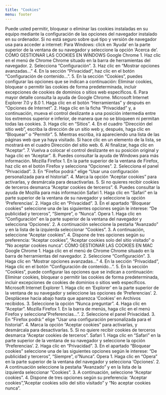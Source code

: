 ```yaml
---
title: "Cookies"
menu: footer
---
```


Puede usted permitir, bloquear o eliminar las cookies instaladas en su equipo mediante la configuración de las opciones del navegador instalado en su ordenador. Si no está seguro sobre qué tipo y versión de navegador usa para acceder a internet: Para Windows: click en ‘Ayuda’ en la parte superior de la ventana de su navegador y seleccione la opción ‘Acerca de’. CÓMO GESTIONAR LAS COOKIES EN WINDOWS Google Chrome 1. Haz clic en el menú de Chrome Chrome situado en la barra de herramientas del navegador. 2. Selecciona “Configuración”. 3. Haz clic en “Mostrar opciones avanzadas…” 4. En la sección “Privacidad”, haz clic en el botón “Configuración de contenido…”. 5. En la sección “Cookies”, puedes configurar las opciones que se indican a continuación: Eliminar cookies, bloquear o permitir las cookies de forma predeterminada, incluir excepciones de cookies de dominios o sitios web específicos. 6. Para mayor detalle consulta la ayuda de Google Chrome. Microsoft Internet Explorer 7.0 y 8.0 1. Haga clic en el botón “Herramientas” y después en “Opciones de Internet”. 2. Haga clic en la ficha “Privacidad” y, a continuación, mueva el control deslizante a una posición intermedia entre los extremos superior e inferior, de manera que no se bloqueen ni permitan todas las cookies. 3. Haga clic en “Sitios”. 4. En el cuadro “Dirección del sitio web”, escriba la dirección de un sitio web y, después, haga clic en “Bloquear” o “Permitir”. 5. Mientras escriba, irá apareciendo una lista de las páginas web que ya haya visitado. Si hace clic en un elemento de la lista, se mostrará en el cuadro Dirección del sitio web. 6. Al finalizar, haga clic en “Aceptar”. 7. Vuelva a colocar el control deslizante en su posición original y haga clic en “Aceptar”. 8. Puedes consultar la ayuda de Windows para más información. Mozilla Firefox 1. En la parte superior de la ventana de Firefox, haz clic en el botón Firefox y selecciona “Opciones”. 2. Selecciona el panel “Privacidad”. 3. En “Firefox podrá:” elige “Usar una configuración personalizada para el historial”. 4. Marca la opción “Aceptar cookies” para activarlas, y desmárcala para desactivarlas. 5. Si no quieres recibir cookies de terceros desmarca “Aceptar cookies de terceros”. 6. Puedes consultar la ayuda de Mozilla para más información Safari 1. Haga clic en “Safari” en la parte superior de la ventana de su navegador y seleccione la opción ‘Preferencias’. 2. Haga clic en “Privacidad”. 3. En el apartado “Bloquear cookies” seleccione una de las siguientes opciones según le interese: “De publicidad y terceros”, “Siempre”, o “Nunca”. Opera 1. Haga clic en “Configuración” en la parte superior de la ventana del navegador y selecciona ‘Opciones’. 2. A continuación seleccione la pestaña “Avanzado” y en la lista de la izquierda seleccionar “Cookies”. 3. A continuación, seleccione “Aceptar cookies”. 4. Dispone de tres opciones según su preferencia: “Aceptar cookies”, “Aceptar cookies solo del sitio visitado” o “No aceptar cookies nunca”. CÓMO GESTIONAR LAS COOKIES EN MAC Google Chrome 1. Haga clic en el menú de Chrome Chrome situado en la barra de herramientas del navegador. 2. Seleccione “Configuración”. 3. Haga clic en “Mostrar opciones avanzadas…” 4. En la sección “Privacidad”, Haga clic en el botón “Configuración de contenido…”. 5. En la sección “Cookies”, puede configurar las opciones que se indican a continuación: Eliminar cookies, bloquear o permitir las cookies de forma predeterminada, incluir excepciones de cookies de dominios o sitios web específicos. Microsoft Internet Explorer 1. Haga clic en ‘Explorer’ en la parte superior de la ventana de su navegador y seleccione las opciones de ‘Preferencias’. 2. Desplácese hacia abajo hasta que aparezca ‘Cookies’ en Archivos recibidos. 3. Seleccione la opción “Nunca preguntar”. 4. Haga clic en “Aceptar”. Mozilla Firefox 1. En la barra de menús, haga clic en el menú Firefox y selecciona”Preferencias…”. 2. Seleccione el panel Privacidad. 3. En “Firefox podrá:” elige “Usar una configuración personalizada para el historial”. 4. Marca la opción “Aceptar cookies” para activarlas, y desmárcala para desactivarlas. 5. Si no quiere recibir cookies de terceros desmarca “Aceptar cookies de terceros”. Safari 1. Haga clic en “Safari” en la parte superior de la ventana de su navegador y seleccione la opción ‘Preferencias’. 2. Haga clic en “Privacidad”. 3. En el apartado “Bloquear cookies” seleccione una de las siguientes opciones según le interese: “De publicidad y terceros”, “Siempre”, o”Nunca”. Opera 1. Haga clic en “Opera” en la parte superior de la ventana del navegador y selecciona ‘Opciones’. 2. A continuación seleccione la pestaña “Avanzado” y en la lista de la izquierda seleccionar “Cookies”. 3. A continuación, seleccione “Aceptar cookies”. 4. Dispone de tres opciones según su preferencia: “Aceptar cookies”,”Aceptar cookies sólo del sitio visitado” y “No aceptar cookies nunca”.